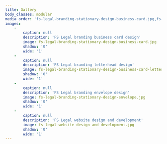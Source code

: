 ```yaml
---
title: Gallery
body_classes: modular
media_order: 'fs-legal-branding-stationary-design-business-card.jpg,fs-legal-branding-stationary-design-business-card-letterhead-2.jpg,fs-legal-branding-stationary-design-envelope.jpg,fs-legal-website-design-and-development.jpg'
images:
    -
        caption: null
        description: 'FS Legal branding business card design'
        image: fs-legal-branding-stationary-design-business-card.jpg
        shadow: '0'
        wide: '1'
    -
        caption: null
        description: 'FS Legal branding letterhead design'
        image: fs-legal-branding-stationary-design-business-card-letterhead-2.jpg
        shadow: '0'
        wide: '1'
    -
        caption: null
        description: 'FS Legal branding envelope design'
        image: fs-legal-branding-stationary-design-envelope.jpg
        shadow: '0'
        wide: '1'
    -
        caption: null
        description: 'FS Legal website design and development'
        image: fs-legal-website-design-and-development.jpg
        shadow: '0'
        wide: '1'
---
```


